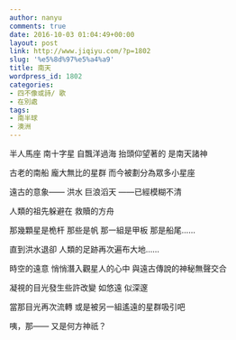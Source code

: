 ```yaml
---
author: nanyu
comments: true
date: 2016-10-03 01:04:49+00:00
layout: post
link: http://www.jiqiyu.com/?p=1802
slug: '%e5%8d%97%e5%a4%a9'
title: 南天
wordpress_id: 1802
categories:
- 四不像或詩/ 歌
- 在別處
tags:
- 南半球
- 澳洲
---
```


​半人馬座
南十字星
自飄洋過海
抬頭仰望著的
是南天諸神

古老的南船
龐大無比的星群
而今被劃分為眾多小星座

遠古的意象——
洪水
巨浪滔天
——已經模糊不清

人類的祖先躲避在
救贖的方舟

那幾顆星是桅杆
那些是帆
那一組是甲板
那是船尾……

直到洪水退卻
人類的足跡再次遍布大地……

時空的遠意
悄悄潛入觀星人的心中
與遠古傳說的神秘無聲交合

凝視的目光發生些許改變
如悠遠
似深邃

當那目光再次流轉
或是被另一組遙遠的星群吸引吧

咦，那——
又是何方神祇？
